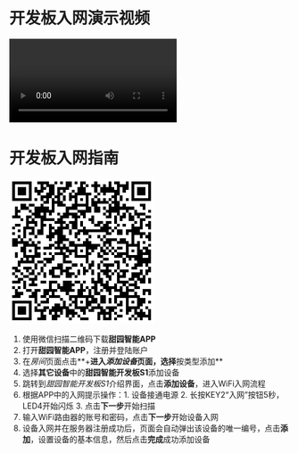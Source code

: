 # 开发板入网演示视频

![开发板入网-演示视频](https://smart-img.5itianyuan.com/open/app_add_wifidevelopboard.mp4)

# 开发板入网指南

![甜园智能APP](image/qr_ty.png)

1. 使用微信扫描二维码下载**甜园智能APP**
2. 打开**甜园智能APP**，注册并登陆账户
3. 在*房间*页面点击**+**进入*添加设备*页面，选择**按类型添加**
4. 选择**其它设备**中的**甜园智能开发板S1**添加设备
5. 跳转到*甜园智能开发板S1*介绍界面，点击**添加设备**，进入WiFi入网流程
6. 根据APP中的入网提示操作：1. 设备接通电源 2. 长按KEY2“入网”按钮5秒，LED4开始闪烁 3. 点击**下一步**开始扫描
7. 输入WiFi路由器的账号和密码，点击**下一步**开始设备入网
8. 设备入网并在服务器注册成功后，页面会自动弹出该设备的唯一编号，点击**添加**，设置设备的基本信息，然后点击**完成**成功添加设备
